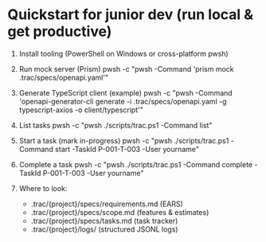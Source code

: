 # Quickstart for junior dev (run local & get productive)

1) Install tooling (PowerShell on Windows or cross-platform pwsh)
2) Run mock server (Prism)
   pwsh -c "pwsh -Command 'prism mock .trac/specs/openapi.yaml'"

3) Generate TypeScript client (example)
   pwsh -c "pwsh -Command 'openapi-generator-cli generate -i .trac/specs/openapi.yaml -g typescript-axios -o client/typescript'"

4) List tasks
   pwsh -c "pwsh ./scripts/trac.ps1 -Command list"

5) Start a task (mark in-progress)
   pwsh -c "pwsh ./scripts/trac.ps1 -Command start -TaskId P-001-T-003 -User yourname"

6) Complete a task
   pwsh -c "pwsh ./scripts/trac.ps1 -Command complete -TaskId P-001-T-003 -User yourname"

7) Where to look:
   - .trac/{project}/specs/requirements.md (EARS)
   - .trac/{project}/specs/scope.md (features & estimates)
   - .trac/{project}/specs/tasks.md (task tracker)
   - .trac/{project}/logs/ (structured JSONL logs)

